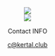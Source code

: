 <div align="center">
  <div align="center">
    <a href="https://github.com/femboyx"><img src="https://i.giphy.com/media/FcqKy4Kj7XOK0hCW4g/giphy.webp" /></a>
  </div>

  <div align="center">
    <a href="https://readme-typing-svg.demolab.com">
      <img src="https://readme-typing-svg.demolab.com?font=Fira+Code&color=00FF00&pause=1000&random=false&width=435&lines=Penetration+Tester;Threat+Intelligence+Analyst;PHP%2C+Python%2C+Kotlin%2C+TypeScript%2C+and+a+little+bit+of+JavaScript." />
    </a>
  </div>
</div>

<div align="center">
  <p>Contact INFO</p>
  <a href="mailto:c@kertal.club">c@kertal.club</a>
</div>
